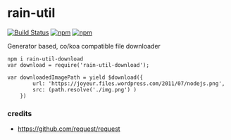 # rain-util #

[![Build Status](https://travis-ci.org/maxmill/rain-util-download.svg?style=flat-square)](https://travis-ci.org/maxmill/rain-util-download)
[![npm](https://img.shields.io/npm/v/rain-util-download.svg?style=flat-square)]()
[![npm](https://img.shields.io/npm/dt/rain-util-download.svg)]()

Generator based, co/koa compatible file downloader

```
npm i rain-util-download
var download = require('rain-util-download');

var downloadedImagePath = yield $download({
        url: 'https://joyeur.files.wordpress.com/2011/07/nodejs.png',
        src: (path.resolve('./img.png') )
    })
```

### credits ###

- https://github.com/request/request